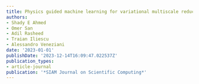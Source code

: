 ```yaml
---
title: Physics guided machine learning for variational multiscale reduced order modeling
authors:
- Shady E Ahmed
- Omer San
- Adil Rasheed
- Traian Iliescu
- Alessandro Veneziani
date: '2023-01-01'
publishDate: '2023-12-14T16:09:47.022537Z'
publication_types:
- article-journal
publication: '*SIAM Journal on Scientific Computing*'
---
```

